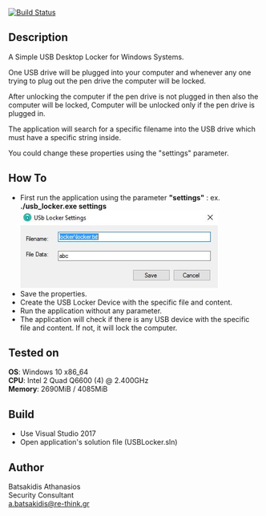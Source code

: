 [![Build Status](https://travis-ci.org/abatsakidis/usb_locker.svg?branch=master)](https://travis-ci.org/abatsakidis/usb_locker)

## Description ##

A Simple USB Desktop Locker for Windows Systems.

One USB drive will be plugged into your computer and whenever any one trying to plug out the pen drive the computer will 
be locked. 

After unlocking the computer if the pen drive is not plugged in then also the computer will be locked, Computer will be 
unlocked only if the pen drive is plugged in.

The application will search for a specific filename into the USB drive which must have a specific string inside. 

You could change these properties using the "settings" parameter.

## How To ##

* First run the application using the parameter **"settings"** : ex. **./usb_locker.exe settings**
![Alt text](/screenshots/settings.jpg?raw=true "USB Locker Settings")
* Save the properties.
* Create the USB Locker Device with the specific file and content.
* Run the application without any parameter.
* The application will check if there is any USB device with the specific file and content. If not, it will lock the computer.

## Tested on ##

**OS**: Windows 10 x86_64 <br>
**CPU**: Intel 2 Quad Q6600 (4) @ 2.400GHz <br>
**Memory**: 2690MiB / 4085MiB <br>

## Build ##

* Use Visual Studio 2017<br>
* Open application's solution file (USBLocker.sln)<br>

## Author ##

Batsakidis Athanasios<br>
Security Consultant<br>
a.batsakidis@re-think.gr
